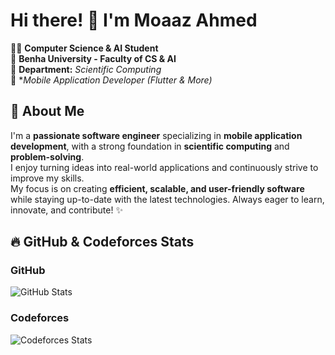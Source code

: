 # Hi there! 👋 I'm Moaaz Ahmed

🧑‍💻 **Computer Science & AI Student**  
📍 **Benha University - Faculty of CS & AI**  
🔬 **Department:** *Scientific Computing*  
📱 **Mobile Application Developer (Flutter & More)*  

## 🚀 About Me
I'm a **passionate software engineer** specializing in **mobile application development**, 
with a strong foundation in **scientific computing** and **problem-solving**.  
I enjoy turning ideas into real-world applications and continuously strive to improve my skills.  
My focus is on creating **efficient, scalable, and user-friendly software** 
while staying up-to-date with the latest technologies. Always eager to learn, innovate, and contribute! ✨

## 🔥 GitHub & Codeforces Stats
### **GitHub**
![GitHub Stats](https://github-readme-stats.vercel.app/api?username=moaaz313&show_icons=true&theme=dark)

### **Codeforces**
![Codeforces Stats](https://codeforces-readme-stats.vercel.app/api?username=moaazahmed313)
